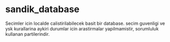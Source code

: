 # sandik_database
Secimler icin localde calistirilabilecek basit bir database. secim guvenligi ve ysk kurallarina aykiri durumlar icin arastirmalar yapilmamistir, sorumluluk kullanan partilerindir. 
